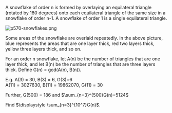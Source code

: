 <p>A snowflake of order n is formed by overlaying an equilateral triangle (rotated by 180 degrees) onto each equilateral triangle of the same size in a snowflake of order n-1. A snowflake of order 1 is a single equilateral triangle.</p>



<div> <img src="project/images/p570-snowflakes.png" alt="p570-snowflakes.png" /> </div>


<p>Some areas of the snowflake are overlaid repeatedly. In the above picture, blue represents the areas that are one layer thick, red two layers thick, yellow three layers thick, and so on. </p>

<p>For an order n snowflake, let A(n) be the number of triangles that are one layer thick, and let B(n) be the number of triangles that are three layers thick. Define G(n) = gcd(A(n), B(n)).</p>

<p>E.g. A(3) = 30, B(3) = 6, G(3)=6<br />
A(11) = 3027630, B(11) = 19862070, G(11) = 30</p>

<p>Further, G(500) = 186 and  $\sum_{n=3}^{500}G(n)=5124$</p>

<p>Find $\displaystyle \sum_{n=3}^{10^7}G(n)$.</p>
